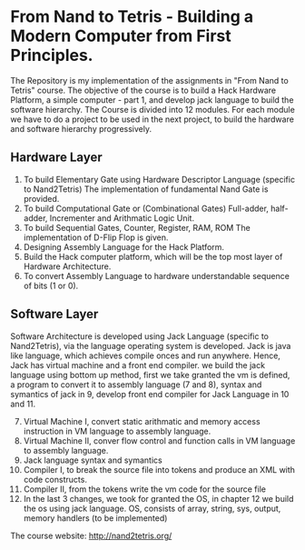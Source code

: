 # From Nand to Tetris - Building a Modern Computer from First Principles.
The Repository is my implementation of the assignments in "From Nand to Tetris" course. The objective of the course is to build a Hack Hardware Platform, a simple computer - part 1, and develop jack language to build the software hierarchy. The Course is divided into 12 modules. For each module we have to do a project to be used in the next project, to build the hardware and software hierarchy progressively.

## Hardware Layer
1. To build Elementary Gate using Hardware Descriptor Language (specific to Nand2Tetris) The implementation of fundamental Nand Gate is provided.
2. To build Computational Gate or (Combinational Gates) Full-adder, half-adder, Incrementer and Arithmatic Logic Unit.
3. To build Sequential Gates, Counter, Register, RAM, ROM The implementation of D-Flip Flop is given.
4. Designing Assembly Language for the Hack Platform.
5. Build the Hack computer platform, which will be the top most layer of Hardware Architecture.
6. To convert Assembly Language to hardware understandable sequence of bits (1 or 0).

## Software Layer
Software Architecture is developed using Jack Language (specific to Nand2Tetris), via the language operating system is developed. Jack is java like language, which achieves compile onces and run anywhere. Hence, Jack has virtual machine and a front end compiler. we build the jack language using bottom up method, first we take granted the vm is defined, a program to convert it to assembly language (7 and 8), syntax and symantics of jack in 9, develop front end compiler for Jack Language in 10 and 11.

7. Virtual Machine I, convert static arithmatic and memory access instruction in VM language to assembly language.
8. Virtual Machine II, conver flow control and function calls in VM language to assembly language.
9. Jack language syntax and symantics
10. Compiler I, to break the source file into tokens and produce an XML with code constructs.
11. Compiler II, from the tokens write the vm code for the source file
12. In the last 3 changes, we took for granted the OS, in chapter 12 we build the os using jack language. OS, consists of array, string, sys, output, memory handlers (to be implemented)

The course website: http://nand2tetris.org/
